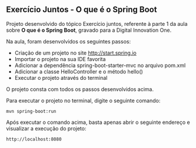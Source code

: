 <h2>Exercício Juntos - O que é o Spring Boot</h2>


Projeto desenvolvido do tópico Exercício juntos, referente à parte 1 da aula sobre  **O que é o Spring Boot**, gravado para a Digital Innovation One.

Na aula, foram desenvolvidos os seguintes passos:

* Criação de um projeto no site http://start.spring.io
* Importar o projeto na sua IDE favorita
* Adicionar a dependência spring-boot-starter-mvc no arquivo pom.xml
* Adicionar a classe HelloController e o método hello()
* Executar o projeto através do terminal

O projeto consta com todos os passos desenvolvidos acima.

Para executar o projeto no terminal, digite o seguinte comando:

```shell script
mvn spring-boot:run 
```

Após executar o comando acima, basta apenas abrir o seguinte endereço e visualizar a execução do projeto:

```
http://localhost:8080
```











